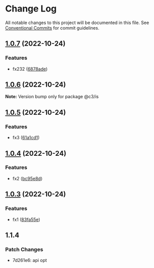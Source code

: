 # Change Log

All notable changes to this project will be documented in this file. See [Conventional Commits](https://conventionalcommits.org) for commit guidelines.

## [1.0.7](https://github.com/che3vinci/c3/compare/@c3/is@1.0.6...@c3/is@1.0.7) (2022-10-24)

### Features

- fx232 ([6878ade](https://github.com/che3vinci/c3/commit/6878adec68b75681e8214a9679bf34deb0faee01))

## [1.0.6](https://github.com/che3vinci/c3/compare/@c3/is@1.0.5...@c3/is@1.0.6) (2022-10-24)

**Note:** Version bump only for package @c3/is

## [1.0.5](https://github.com/che3vinci/c3/compare/@c3/is@1.0.4...@c3/is@1.0.5) (2022-10-24)

### Features

- fx3 ([61a1cd1](https://github.com/che3vinci/c3/commit/61a1cd17d790e1e559ac366bbbfae0e219c06b61))

## [1.0.4](https://github.com/che3vinci/c3/compare/@c3/is@1.0.3...@c3/is@1.0.4) (2022-10-24)

### Features

- fx2 ([bc95e8d](https://github.com/che3vinci/c3/commit/bc95e8d6af271e0f0aa7f85524499c6db995772a))

## [1.0.3](https://github.com/che3vinci/c3/compare/@c3/is@1.0.2...@c3/is@1.0.3) (2022-10-24)

### Features

- fx1 ([83fa55e](https://github.com/che3vinci/c3/commit/83fa55e9299611c5ab77fffab8b0c6a7e4e88d64))

## 1.1.4

### Patch Changes

- 7d261e6: api opt
